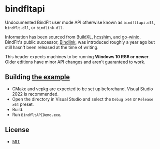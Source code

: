 # bindfltapi

Undocumented BindFlt user mode API otherwise known as `bindfltapi.dll`, `bindflt.dll`, or `bindlink.dll`.

Information has been sourced from [BuildXL](https://github.com/microsoft/BuildXL), [hcsshim](https://github.com/microsoft/hcsshim), and [go-winio](https://github.com/microsoft/go-winio). BindFlt's public successor, [Bindlink](https://learn.microsoft.com/en-us/windows/win32/api/bindlink/), was introduced roughly a year ago but still hasn't been released at the time of writing.

This header expects machines to be running **Windows 10 RS6 or newer**. Older editions have minor API changes and aren't guaranteed to work.

## Building [the example](example/source/main.cpp)

- CMake and vcpkg are expected to be set up beforehand. Visual Studio 2022 is recommended.
- Open the directory in Visual Studio and select the `Debug x64` or `Release x64` preset.
- Build.
- Run `BindfltAPIDemo.exe`.

## License

- [MIT](LICENSE.md)
